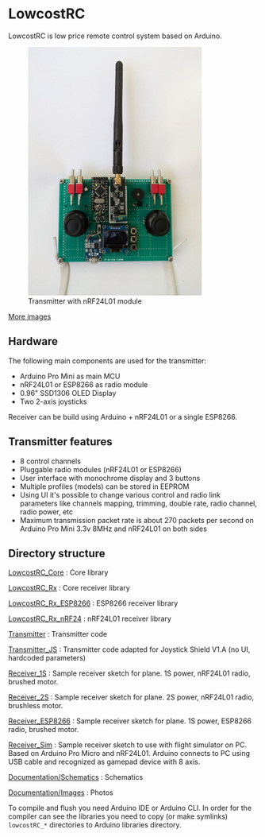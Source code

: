 # LowcostRC

LowcostRC is low price remote control system based on Arduino.

<figure>
    <img src="Documentation/Images/Transmitter_with_nRF24L01.jpg" width="350" height="500">
    <figcaption>Transmitter with nRF24L01 module</figcaption>
</figure>
<a href="Documentation/Images">More images</a>

## Hardware

The following main components are used for the transmitter:

- Arduino Pro Mini as main MCU
- nRF24L01 or ESP8266 as radio module
- 0.96" SSD1306 OLED Display
- Two 2-axis joysticks

Receiver can be build using Arduino + nRF24L01 or a single ESP8266.

## Transmitter features
 
- 8 control channels
- Pluggable radio modules (nRF24L01 or ESP8266)
- User interface with monochrome display and 3 buttons
- Multiple profiles (models) can be stored in EEPROM
- Using UI it's possible to change various control and radio link parameters
  like channels mapping, trimming, double rate, radio channel, radio power, etc
- Maximum transmission packet rate is about 270 packets per second on Arduino
  Pro Mini 3.3v 8MHz and nRF24L01 on both sides

## Directory structure

<a href="LowcostRC_Core">LowcostRC_Core</a>
: Core library

<a href="LowcostRC_Rx">LowcostRC_Rx</a>
: Core receiver library

<a href="LowcostRC_Rx_ESP8266">LowcostRC_Rx_ESP8266</a>
: ESP8266 receiver library

<a href="LowcostRC_Rx_nRF24">LowcostRC_Rx_nRF24</a>
: nRF24L01 receiver library

<a href="Transmitter">Transmitter</a>
: Transmitter code

<a href="Transmitter_JS">Transmitter_JS</a>
: Transmitter code adapted for Joystick Shield V1.A (no UI, hardcoded
parameters)

<a href="Receiver_1S">Receiver_1S</a>
: Sample receiver sketch for plane. 1S power, nRF24L01 radio, brushed motor.

<a href="Receiver_2S">Receiver_2S</a>
: Sample receiver sketch for plane. 2S power, nRF24L01 radio, brushless motor.

<a href="Receiver_ESP8266">Receiver_ESP8266</a>
: Sample receiver sketch for plane. 1S power, ESP8266 radio, brushed motor.

<a href="Receiver_Sim">Receiver_Sim</a>
: Sample receiver sketch to use with flight simulator on PC. Based on Arduino
Pro Micro and nRF24L01. Arduino connects to PC using USB cable and recognized as
gamepad device with 8 axis.

<a href="Documentation/Schematics">Documentation/Schematics</a>
: Schematics

<a href="Documentation/Images">Documentation/Images</a>
: Photos

To compile and flush you need Arduino IDE or Arduino CLI. In order for the
compiler can see the libraries you need to copy (or make symlinks)
`lowcostRC_*` directories to Arduino libraries directory.
